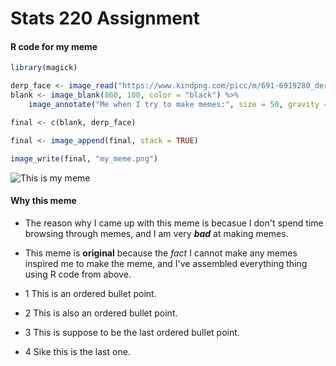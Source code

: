 # Stats 220 Assignment
#### R code for my meme

```R
library(magick)

derp_face <- image_read("https://www.kindpng.com/picc/m/691-6919280_derp-face-png-clipart-transparent-png.png")
blank <- image_blank(860, 100, color = "black") %>% 
    image_annotate("Me when I try to make memes:", size = 50, gravity = "south", color = "white")

final <- c(blank, derp_face)

final <- image_append(final, stack = TRUE)

image_write(final, "my_meme.png")
```

![This is my meme](https://raw.githubusercontent.com/Holy-mizu/stats220/main/my_meme.png)

#### Why this meme

* The reason why I came up with this meme is becasue I don't spend time browsing through memes, and I am very ***bad*** at making memes.

* This meme is **original** because the _fact_ I cannot make any memes inspired me to make the meme, and I've assembled everything thing using R code from above.

* 1 This is an ordered bullet point.
* 2 This is also an ordered bullet point.
* 3 This is suppose to be the last ordered bullet point.
* 4 Sike this is the last one.
